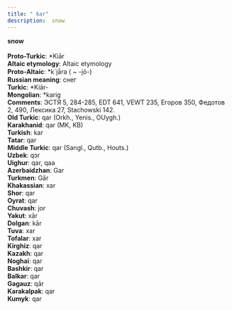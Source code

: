 ```yaml
---
title: " kar"
description:  snow
---
```

<p data-pagefind-weight="0.5">
<strong> snow</strong><br><br>
<strong>Proto-Turkic</strong>:  *Kiār<br>
<strong>Altaic etymology</strong>:  Altaic etymology<br>
<strong> Proto-Altaic</strong>:  *k`i̯ā́ra ( ~ -i̯ō-)<br>
<strong>Russian meaning</strong>:  снег<br>
<strong>Turkic</strong>:  *Kiār-<br>
<strong>Mongolian</strong>:  *karig<br>
<strong>Comments</strong>:  ЭСТЯ 5, 284-285, EDT 641, VEWT 235, Егоров 350, Федотов 2, 490, Лексика 27, Stachowski 142.<br>
<strong>Old Turkic</strong>:  qar (Orkh., Yenis., OUygh.)<br>
<strong>Karakhanid</strong>:  qar (MK, KB)<br>
<strong>Turkish</strong>:  kar<br>
<strong>Tatar</strong>:  qar<br>
<strong>Middle Turkic</strong>:  qar (Sangl., Qutb., Houts.)<br>
<strong>Uzbek</strong>:  qɔr<br>
<strong>Uighur</strong>:  qar, qaa<br>
<strong>Azerbaidzhan</strong>:  Gar<br>
<strong>Turkmen</strong>:  Gār<br>
<strong>Khakassian</strong>:  xar<br>
<strong>Shor</strong>:  qar<br>
<strong>Oyrat</strong>:  qar<br>
<strong>Chuvash</strong>:  jor<br>
<strong>Yakut</strong>:  xār<br>
<strong>Dolgan</strong>:  kār<br>
<strong>Tuva</strong>:  xar<br>
<strong>Tofalar</strong>:  xar<br>
<strong>Kirghiz</strong>:  qar<br>
<strong>Kazakh</strong>:  qar<br>
<strong>Noghai</strong>:  qar<br>
<strong>Bashkir</strong>:  qar<br>
<strong>Balkar</strong>:  qar<br>
<strong>Gagauz</strong>:  qār<br>
<strong>Karakalpak</strong>:  qar<br>
<strong>Kumyk</strong>:  qar<br>

</p>
